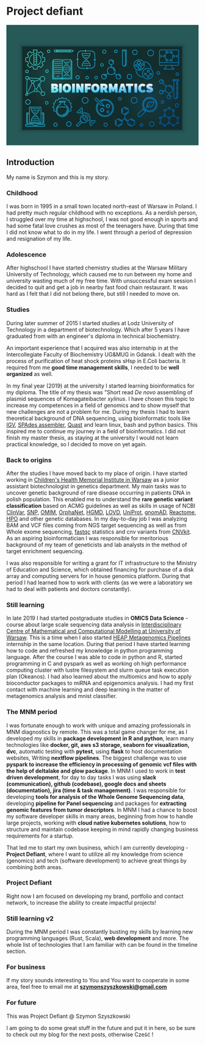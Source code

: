 # Project defiant

![some other image](https://github.com/PROJECT-DEFIANT/Project-defiant/blob/main/images/bioinfo.jpg?raw=true)

## Introduction

My name is Szymon and this is my story.

### Childhood

I was born in 1995 in a small town located north-east of Warsaw in Poland. I had pretty much regular childhood with no exceptions. As a nerdish person, I struggled over my time at highschool, I was not good enough in sports and had some fatal love crushes as most of the teenagers have. During that time I did not know what to do in my life. I went through a period of depression and resignation of my life.

### Adolescence

After highschool I have started chemistry studies at the Warsaw Military University of Technology, which caused me to run between my home and university wasting much of my free time. With unsuccessful exam session I decided to quit and get a job in nearby fast food chain restaurant. It was hard as I felt that I did not belong there, but still I needed to move on.

### Studies

During later summer of 2015 I started studies at Lodz University of Technology in a department of biotechnology. Which after 5 years I have graduated from with an engineer's diploma in technical biochemistry.

An important experience that I acquired was also internship in at the Intercollegiate Faculty of Biochemistry UG&MUG in Gdansk. I dealt with the process of purification of heat shock proteins sHsp in E.Coli bacteria. It required from me **good time management skills**, I needed to be **well organized** as well.

In my final year (2019) at the university I started learning bioinformatics for my diploma. The title of my thesis was "Short read _De novo_ assembling of plasmid sequences of Komagateibacter _xylinus_. I have chosen this topic to increase my competences in a field of genomics and to show myself that new challenges are not a problem for me. During my thesis I had to learn theoretical background of DNA sequencing, using bioinformatic tools like [IGV](https://software.broadinstitute.org/software/igv/), [SPAdes assembler](https://cab.spbu.ru/software/spades/), [Quast](https://quast.sourceforge.net/index.html) and learn linux, bash and python basics. This inspired me to continue my journey in a field of bioinformatics. I did not finish my master thesis, as staying at the university I would not learn practical knowledge, so I decided to move on yet again.

### Back to origins

After the studies I have moved back to my place of origin. I have started working in [Children's Health Memorial Institute in Warsaw](https://nauka.czd.pl/en/) as a junior assistant biotechnologist in genetics department. My main tasks was to uncover genetic background of rare disease occurring in patients DNA in polish population. This enabled me to understand the **rare genetic variant classification** based on ACMG guidelines as well as skills in usage of NCBI [ClinVar](https://www.ncbi.nlm.nih.gov/clinvar/), [SNP](https://www.ncbi.nlm.nih.gov/snp/), [OMIM](https://www.omim.org/), [OrphaNet](https://www.orpha.net/consor/cgi-bin/index.php), [HGMD](https://www.hgmd.cf.ac.uk/ac/index.php), [LOVD](https://www.lovd.nl/), [UniProt](https://www.uniprot.org/), [gnomAD](https://gnomad.broadinstitute.org/), [Reactome](https://reactome.org/), [HPO](https://hpo.jax.org/) and other genetic databases. In my day-to-day job I was analyzing BAM and VCF files coming from NGS target sequencing as well as from Whole exome sequencing, [fastqc](https://www.bioinformatics.babraham.ac.uk/projects/fastqc/) statistics and cnv variants from [CNVkit](https://cnvkit.readthedocs.io/en/stable/). As an aspiring bioinformatician I was responsible for meritorious background of my team of geneticists and lab analysts in the method of target enrichment sequencing.

I was also responsible for writing a grant for IT infrastructure to the Ministry of Education and Science, which obtained financing for purchase of a disk array and computing servers for in house genomics platform. During that period I had learned how to work with clients (as we were a laboratory we had to deal with patients and doctors constantly).

### Still learning

In late 2019 I had started postgraduate studies in **OMICS Data Science** - course about large scale sequencing data analysis in [Interdisciplinary Centre of Mathematical and Computational Modelling at University of Warsaw](https://icm.edu.pl/). This is a time when I also started [HEAP Metagenomics Pipelines](https://heap-exposome.eu/) internship in the same location.
During that period I have started learning how to code and refreshed my knowledge in python programming language. After the course I was able to code in python and R, started programming in C and pyspark as well as working oh high performance computing cluster with lustre filesystem and slurm queue task execution plan (Okeanos). I had also learned about the multiomics and how to apply bioconductor packages to miRNA and epigenomics analysis. I had my first contact with machine learning and deep learning in the matter of metagenomics analysis and mnist classifier.

### The MNM period

I was fortunate enough to work with unique and amazing professionals in MNM diagnostics by remote. This was a total game changer for me, as I developed my skills in **package development in R and python**, learn many technologies like **docker, git, aws s3 storage, seaborn for visualization, dvc**, automatic testing with **pytest**, using **flask** to host documentation websites, Writing **nextflow pipelines**. The biggest challenge was to use **pyspark to increase the efficiency in processing of genomic vcf files with the help of deltalake and glow package**. In MNM I used to work in **test driven development**, for day to day tasks I was using **slack (communication), github (codebase), google docs and sheets (documentation), jira (time & task management)**. I was responsible for developing **tools for analysis of the Whole Genome Sequencing data**, developing **pipeline for Panel sequencing** and packages for **extracting genomic features from tumor descriptors**. In MNM I had a chance to boost my software developer skills in many areas, beginning from how to handle large projects, working with **cloud native kubernetes solutions**, how to structure and maintain codebase keeping in mind rapidly changing business requirements for a startup.

That led me to start my own business, which I am currently developing - **Project Defiant**, where I want to utilize all my knowledge from science (genomics) and tech (software development) to achieve great things by combining both areas.

### Project Defiant

Right now I am focused on developing my brand, portfolio and contact network, to increase the ability to create impactful projects!

### Still learning v2

During the MNM period I was constantly busting my skills by learning new programming languages (Rust, Scala), **web development** and more. The whole list of technologies that I am familiar with can be found in the timeline section.

### For business

If my story sounds interesting to You and You want to cooperate in some area, feel free to email me at **szymonszyszkowski@gmail.com**

### For future

This was Project Defiant @ Szymon Szyszkowski

I am going to do some great stuff in the future and put it in here, so be sure to check out my blog for the next posts, otherwise Cześć !
